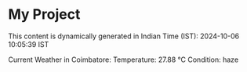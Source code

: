 # My Project

This content is dynamically generated in Indian Time (IST): 2024-10-06 10:05:39 IST


Current Weather in Coimbatore:
Temperature: 27.88 °C
Condition: haze
